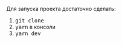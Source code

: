 Для запуска проекта достаточно сделать:
1. <kbd>git clone</kbd>
2. <kbd>yarn</kbd> в консоли
3. <kbd>yarn dev</kbd>
